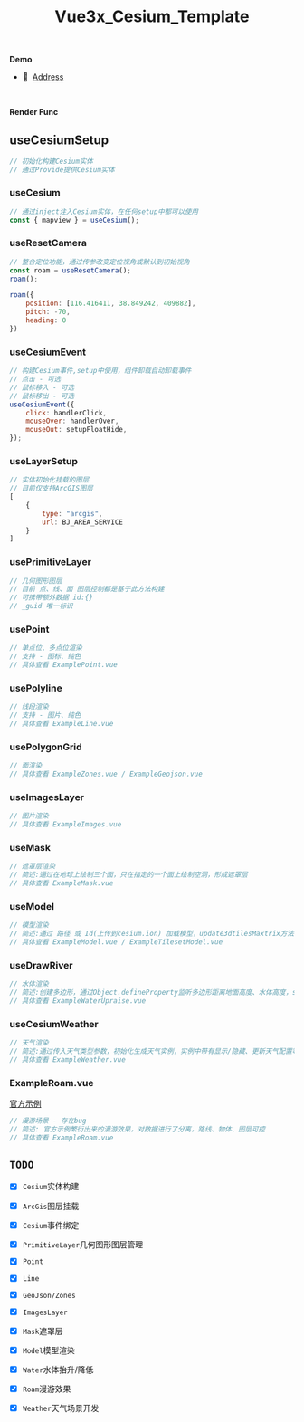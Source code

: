 <!--
 * @FilePath: \vue3x_cesium_template\README.md
 * @Author: zhangxin
 * @Date: 2023-11-16 15:34:41
 * @LastEditors: zhangxin
 * @LastEditTime: 2024-01-15 17:24:15
 * @Description: 
-->
<h1 align="center">Vue3x_Cesium_Template</h1>

<br>

<strong>Demo</strong>

- 📍&nbsp;&nbsp;[Address](http://152.136.167.65:8083/#/)
<br>

<strong>Render Func</strong>

## useCesiumSetup

```javascript
// 初始化构建Cesium实体
// 通过Provide提供Cesium实体
```

### useCesium

```javascript
// 通过inject注入Cesium实体，在任何setup中都可以使用
const { mapview } = useCesium();
```

### useResetCamera

```javascript
// 整合定位功能，通过传参改变定位视角或默认到初始视角
const roam = useResetCamera();
roam();

roam({
    position: [116.416411, 38.849242, 409882],
    pitch: -70,
    heading: 0
})
```

### useCesiumEvent

```javascript
// 构建Cesium事件,setup中使用，组件卸载自动卸载事件
// 点击 - 可选
// 鼠标移入 - 可选
// 鼠标移出 - 可选
useCesiumEvent({
    click: handlerClick,
    mouseOver: handlerOver,
    mouseOut: setupFloatHide,
});
```

### useLayerSetup

```javascript
// 实体初始化挂载的图层
// 目前仅支持ArcGIS图层
[
    {
        type: "arcgis",
        url: BJ_AREA_SERVICE
    }
]
```

### usePrimitiveLayer

```javascript
// 几何图形图层
// 目前 点、线、面 图层控制都是基于此方法构建
// 可携带额外数据 id:{}
// _guid 唯一标识
```


### usePoint

```javascript
// 单点位、多点位渲染
// 支持 - 图标、纯色
// 具体查看 ExamplePoint.vue
```

### usePolyline

```javascript
// 线段渲染
// 支持 - 图片、纯色
// 具体查看 ExampleLine.vue
```

### usePolygonGrid

```javascript
// 面渲染
// 具体查看 ExampleZones.vue / ExampleGeojson.vue 
```

### useImagesLayer

```javascript
// 图片渲染
// 具体查看 ExampleImages.vue 
```

### useMask

```javascript
// 遮罩层渲染
// 简述:通过在地球上绘制三个面，只在指定的一个面上绘制空洞，形成遮罩层
// 具体查看 ExampleMask.vue 
```

### useModel

```javascript
// 模型渲染
// 简述:通过 路径 或 Id(上传到cesium.ion) 加载模型，update3dtilesMaxtrix方法调整模型位置以及旋转角度
// 具体查看 ExampleModel.vue / ExampleTilesetModel.vue 
```

### useDrawRiver

```javascript
// 水体渲染
// 简述:创建多边形，通过Object.defineProperty监听多边形距离地面高度、水体高度，setInterval调整多边形高度以及距离地面高度
// 具体查看 ExampleWaterUpraise.vue 
```

### useCesiumWeather

```javascript
// 天气渲染
// 简述:通过传入天气类型参数，初始化生成天气实例，实例中带有显示/隐藏、更新天气配置等方法，并且天气类中增加watch监听，可实时更新天气配置，特殊业务需求可直接调用biz/Cesium/entity文件夹下的天气类
// 具体查看 ExampleWeather.vue 
```

### ExampleRoam.vue
[官方示例](https://sandcastle.cesium.com/?src=CZML%20Path.html)
```javascript
// 漫游场景 - 存在bug
// 简述: 官方示例繁衍出来的漫游效果，对数据进行了分离，路线、物体、图层可控 
// 具体查看 ExampleRoam.vue 
```

## `TODO`

- [x] `Cesium`实体构建
- [x] `ArcGis`图层挂载
- [x] `Cesium`事件绑定
- [x] `PrimitiveLayer`几何图形图层管理
- [x] `Point`
- [x] `Line`
- [x] `GeoJson/Zones`
- [x] `ImagesLayer`
- [x] `Mask`遮罩层
- [x] `Model`模型渲染
- [x] `Water`水体抬升/降低
- [x] `Roam`漫游效果
- [x] `Weather`天气场景开发

